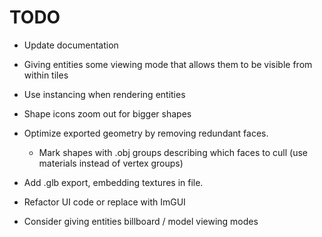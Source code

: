 # TODO

- Update documentation

- Giving entities some viewing mode that allows them to be visible from within tiles

- Use instancing when rendering entities

- Shape icons zoom out for bigger shapes

- Optimize exported geometry by removing redundant faces. 

    * Mark shapes with .obj groups describing which faces to cull (use materials instead of vertex groups)

- Add .glb export, embedding textures in file.

- Refactor UI code or replace with ImGUI

- Consider giving entities billboard / model viewing modes
